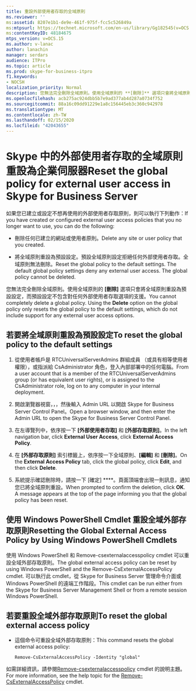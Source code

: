 ```yaml
---
title: 重設外部使用者存取的全域原則
ms.reviewer: ''
ms:assetid: 8207e1b1-de9e-461f-975f-fcc5c526849a
ms:mtpsurl: https://technet.microsoft.com/en-us/library/Gg182545(v=OCS.15)
ms:contentKeyID: 48184675
mtps_version: v=OCS.15
ms.author: v-lanac
author: lanachin
manager: serdars
audience: ITPro
ms.topic: article
ms.prod: skype-for-business-itpro
f1.keywords:
- NOCSH
localization_priority: Normal
description: 您無法完全刪除全域原則。使用全域原則的 **[刪除]** 選項只會將全域原則重設為預設設定，而預設設定不包含對任何外部使用者存取選項的支援。
ms.openlocfilehash: acb275ac924dbb5b7e9ad377ab4d287a0734f752
ms.sourcegitcommit: 88a16c09dd91229e1a8c156445eb3c360c942978
ms.translationtype: MT
ms.contentlocale: zh-TW
ms.lasthandoff: 02/15/2020
ms.locfileid: "42043655"
---
```

# <a name="reset-the-global-policy-for-external-user-access-in-skype-for-business-server"></a><span data-ttu-id="b45b1-104">Skype 中的外部使用者存取的全域原則重設為企業伺服器</span><span class="sxs-lookup"><span data-stu-id="b45b1-104">Reset the global policy for external user access in Skype for Business Server</span></span> 

<span data-ttu-id="b45b1-105">如果您已建立或設定不想再使用的外部使用者存取原則，則可以執行下列動作：</span><span class="sxs-lookup"><span data-stu-id="b45b1-105">If you have created or configured external user access policies that you no longer want to use, you can do the following:</span></span>

  - <span data-ttu-id="b45b1-106">刪除任何已建立的網站或使用者原則。</span><span class="sxs-lookup"><span data-stu-id="b45b1-106">Delete any site or user policy that you created.</span></span>

  - <span data-ttu-id="b45b1-p102">將全域原則重設為預設設定。預設全域原則設定拒絕任何外部使用者存取。全域原則無法刪除。</span><span class="sxs-lookup"><span data-stu-id="b45b1-p102">Reset the global policy to the default settings. The default global policy settings deny any external user access. The global policy cannot be deleted.</span></span>

<span data-ttu-id="b45b1-p103">您無法完全刪除全域原則。使用全域原則的 **[刪除]** 選項只會將全域原則重設為預設設定，而預設設定不包含對任何外部使用者存取選項的支援。</span><span class="sxs-lookup"><span data-stu-id="b45b1-p103">You cannot completely delete a global policy. Using the **Delete** option on the global policy only resets the global policy to the default settings, which do not include support for any external user access options.</span></span>

## <a name="to-reset-the-global-policy-to-the-default-settings"></a><span data-ttu-id="b45b1-112">若要將全域原則重設為預設設定</span><span class="sxs-lookup"><span data-stu-id="b45b1-112">To reset the global policy to the default settings</span></span>

1.  <span data-ttu-id="b45b1-113">從使用者帳戶是 RTCUniversalServerAdmins 群組成員 （或具有相等使用者權限），或指派給 CsAdministrator 角色，登入內部部署中的任何電腦。</span><span class="sxs-lookup"><span data-stu-id="b45b1-113">From a user account that is a member of the RTCUniversalServerAdmins group (or has equivalent user rights), or is assigned to the CsAdministrator role, log on to any computer in your internal deployment.</span></span>

2.  <span data-ttu-id="b45b1-114">開啟瀏覽器視窗，，，然後輸入 Admin URL 以開啟 Skype for Business Server Control Panel。</span><span class="sxs-lookup"><span data-stu-id="b45b1-114">Open a browser window, and then enter the Admin URL to open the Skype for Business Server Control Panel.</span></span>

3.  <span data-ttu-id="b45b1-115">在左導覽列中，依序按一下 **[外部使用者存取]** 和 **[外部存取原則]**。</span><span class="sxs-lookup"><span data-stu-id="b45b1-115">In the left navigation bar, click **External User Access**, click **External Access Policy**.</span></span>

4.  <span data-ttu-id="b45b1-116">在 **[外部存取原則]** 索引標籤上，依序按一下全域原則、**[編輯]** 和 **[刪除]**。</span><span class="sxs-lookup"><span data-stu-id="b45b1-116">On the **External Access Policy** tab, click the global policy, click **Edit**, and then click **Delete**.</span></span>

5.  <span data-ttu-id="b45b1-p104">系統提示確認刪除時，請按一下 [確定] \*\*\*\*。頁面頂端會出現一則訊息，通知您已將全域原則重設。</span><span class="sxs-lookup"><span data-stu-id="b45b1-p104">When prompted to confirm the deletion, click **OK**. A message appears at the top of the page informing you that the global policy has been reset.</span></span>


## <a name="resetting-the-global-external-access-policy-by-using-windows-powershell-cmdlets"></a><span data-ttu-id="b45b1-119">使用 Windows PowerShell Cmdlet 重設全域外部存取原則</span><span class="sxs-lookup"><span data-stu-id="b45b1-119">Resetting the Global External Access Policy by Using Windows PowerShell Cmdlets</span></span>

<span data-ttu-id="b45b1-120">使用 Windows PowerShell 和 Remove-csexternalaccesspolicy cmdlet 可以重設全域外部存取原則。</span><span class="sxs-lookup"><span data-stu-id="b45b1-120">The global external access policy can be reset by using Windows PowerShell and the Remove-CsExternalAccessPolicy cmdlet.</span></span> <span data-ttu-id="b45b1-121">可以執行此 cmdlet，從 Skype for Business Server 管理命令介面或 Windows PowerShell 的遠端工作階段。</span><span class="sxs-lookup"><span data-stu-id="b45b1-121">This cmdlet can be run either from the Skype for Business Server Management Shell or from a remote session Windows PowerShell.</span></span> 

## <a name="to-reset-the-global-external-access-policy"></a><span data-ttu-id="b45b1-122">若要重設全域外部存取原則</span><span class="sxs-lookup"><span data-stu-id="b45b1-122">To reset the global external access policy</span></span>

  - <span data-ttu-id="b45b1-123">這個命令可重設全域外部存取原則：</span><span class="sxs-lookup"><span data-stu-id="b45b1-123">This command resets the global external access policy:</span></span>
    
        Remove-CsExternalAccessPolicy -Identity "global"

<span data-ttu-id="b45b1-124">如需詳細資訊，請參閱[Remove-csexternalaccesspolicy](https://docs.microsoft.com/powershell/module/skype/Remove-CsExternalAccessPolicy) cmdlet 的說明主題。</span><span class="sxs-lookup"><span data-stu-id="b45b1-124">For more information, see the help topic for the [Remove-CsExternalAccessPolicy](https://docs.microsoft.com/powershell/module/skype/Remove-CsExternalAccessPolicy) cmdlet.</span></span>


